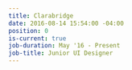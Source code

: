 ```yaml
---
title: Clarabridge
date: 2016-08-14 15:54:00 -04:00
position: 0
is-current: true
job-duration: May '16 - Present
job-title: Junior UI Designer
---
```


